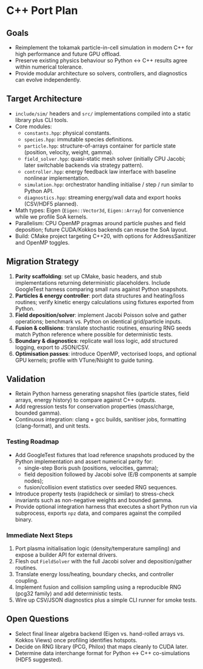 # C++ Port Plan

## Goals
- Reimplement the tokamak particle-in-cell simulation in modern C++ for high performance and future GPU offload.
- Preserve existing physics behaviour so Python <-> C++ results agree within numerical tolerance.
- Provide modular architecture so solvers, controllers, and diagnostics can evolve independently.

## Target Architecture
- `include/sim/` headers and `src/` implementations compiled into a static library plus CLI tools.
- Core modules:
  - `constants.hpp`: physical constants.
  - `species.hpp`: immutable species definitions.
  - `particle.hpp`: structure-of-arrays container for particle state (position, velocity, weight, gamma).
  - `field_solver.hpp`: quasi-static mesh solver (initially CPU Jacobi; later switchable backends via strategy pattern).
  - `controller.hpp`: energy feedback law interface with baseline nonlinear implementation.
  - `simulation.hpp`: orchestrator handling initialise / step / run similar to Python API.
  - `diagnostics.hpp`: streaming energy/wall data and export hooks (CSV/HDF5 planned).
- Math types: Eigen (`Eigen::Vector3d`, `Eigen::Array`) for convenience while we profile SoA kernels.
- Parallelism: CPU OpenMP pragmas around particle pushes and field deposition; future CUDA/Kokkos backends can reuse the SoA layout.
- Build: CMake project targeting C++20, with options for AddressSanitizer and OpenMP toggles.

## Migration Strategy
1. **Parity scaffolding**: set up CMake, basic headers, and stub implementations returning deterministic placeholders. Include GoogleTest harness comparing small runs against Python snapshots.
2. **Particles & energy controller**: port data structures and heating/loss routines; verify kinetic energy calculations using fixtures exported from Python.
3. **Field deposition/solver**: implement Jacobi Poisson solve and gather operations; benchmark vs. Python on identical grid/particle inputs.
4. **Fusion & collisions**: translate stochastic routines, ensuring RNG seeds match Python reference where possible for deterministic tests.
5. **Boundary & diagnostics**: replicate wall loss logic, add structured logging, export to JSON/CSV.
6. **Optimisation passes**: introduce OpenMP, vectorised loops, and optional GPU kernels; profile with VTune/Nsight to guide tuning.

## Validation
- Retain Python harness generating snapshot files (particle states, field arrays, energy history) to compare against C++ outputs.
- Add regression tests for conservation properties (mass/charge, bounded gamma).
- Continuous integration: clang + gcc builds, sanitiser jobs, formatting (clang-format), and unit tests.

### Testing Roadmap
- Add GoogleTest fixtures that load reference snapshots produced by the Python implementation and assert numerical parity for:
  - single-step Boris push (positions, velocities, gamma);
  - field deposition followed by Jacobi solve (E/B components at sample nodes);
  - fusion/collision event statistics over seeded RNG sequences.
- Introduce property tests (rapidcheck or similar) to stress-check invariants such as non-negative weights and bounded gamma.
- Provide optional integration harness that executes a short Python run via subprocess, exports `npz` data, and compares against the compiled binary.

### Immediate Next Steps
1. Port plasma initialisation logic (density/temperature sampling) and expose a builder API for external drivers.
2. Flesh out `FieldSolver` with the full Jacobi solver and deposition/gather routines.
3. Translate energy loss/heating, boundary checks, and controller coupling.
4. Implement fusion and collision sampling using a reproducible RNG (pcg32 family) and add deterministic tests.
5. Wire up CSV/JSON diagnostics plus a simple CLI runner for smoke tests.

## Open Questions
- Select final linear algebra backend (Eigen vs. hand-rolled arrays vs. Kokkos Views) once profiling identifies hotspots.
- Decide on RNG library (PCG, Philox) that maps cleanly to CUDA later.
- Determine data interchange format for Python <-> C++ co-simulations (HDF5 suggested).
